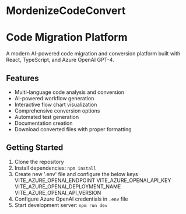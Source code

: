 # MordenizeCodeConvert
# Code Migration Platform

A modern AI-powered code migration and conversion platform built with React, TypeScript, and Azure OpenAI GPT-4.

## Features

- Multi-language code analysis and conversion
- AI-powered workflow generation
- Interactive flow chart visualization
- Comprehensive conversion options
- Automated test generation
- Documentation creation
- Download converted files with proper formatting

## Getting Started

1. Clone the repository
2. Install dependencies: `npm install`
3. Create new '.env' file and configure the below keys
   VITE_AZURE_OPENAI_ENDPOINT
   VITE_AZURE_OPENAI_API_KEY
   VITE_AZURE_OPENAI_DEPLOYMENT_NAME
   VITE_AZURE_OPENAI_API_VERSION
5. Configure Azure OpenAI credentials in `.env` file
6. Start development server: `npm run dev`
